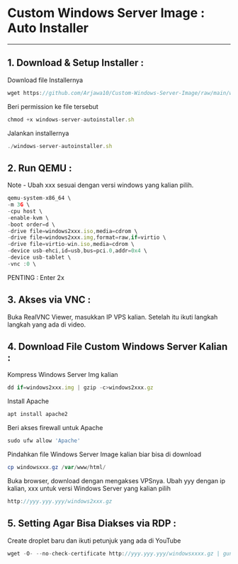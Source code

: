 # Custom Windows Server Image : Auto Installer

---

## 1. Download & Setup Installer :

Download file Installernya

```jsx
wget https://github.com/Arjawa10/Custom-Windows-Server-Image/raw/main/windows-server-autoinstaller.sh
```

Beri permission ke file tersebut

```jsx
chmod +x windows-server-autoinstaller.sh
```

Jalankan installernya

```jsx
./windows-server-autoinstaller.sh
```

## 2. Run QEMU :

Note - Ubah xxx sesuai dengan versi windows yang kalian pilih.

```jsx
qemu-system-x86_64 \
-m 3G \
-cpu host \
-enable-kvm \
-boot order=d \
-drive file=windows2xxx.iso,media=cdrom \
-drive file=windows2xxx.img,format=raw,if=virtio \
-drive file=virtio-win.iso,media=cdrom \
-device usb-ehci,id=usb,bus=pci.0,addr=0x4 \
-device usb-tablet \
-vnc :0 \
```
PENTING : Enter 2x

## 3. Akses via VNC :

Buka RealVNC Viewer, masukkan IP VPS kalian. Setelah itu ikuti langkah langkah yang ada di video.

## 4. Download File Custom Windows Server Kalian :

Kompress Windows Server Img kalian

```jsx
dd if=windows2xxx.img | gzip -c>windows2xxx.gz
```

Install Apache

```powershell
apt install apache2
```

Beri akses firewall untuk Apache

```powershell
sudo ufw allow 'Apache'
```

Pindahkan file Windows Server Image kalian biar bisa di download

```powershell
cp windowsxxx.gz /var/www/html/
```

Buka browser, download dengan mengakses VPSnya. Ubah yyy dengan ip kalian, xxx untuk versi Windows Server yang kalian pilih

```jsx
http://yyy.yyy.yyy/windows2xxx.gz
```

## 5. Setting Agar Bisa Diakses via RDP :

Create droplet baru dan ikuti petunjuk yang ada di YouTube

```jsx
wget -O- --no-check-certificate http://yyy.yyy.yyy/windowsxxxx.gz | gunzip | dd of=/dev/vda
```

